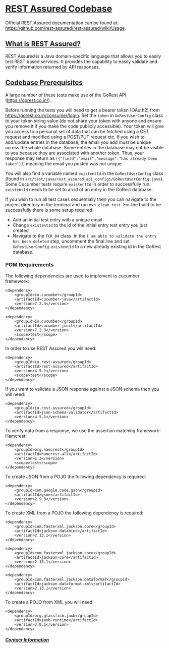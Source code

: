 <h1><u>REST Assured Codebase</u></h1>

Official REST Assured documentation can be found at: https://github.com/rest-assured/rest-assured/wiki/Usage.

<h2> <u>
What is REST Assured?
</u> </h2>

REST Assured is a Java domain-specific language that allows you to easily test REST based services. It provides the capability to easily validate and verify information returned by API responses.

<h2><u>Codebase Prerequisites</u></h2>

A large number of these tests make use of the GoRest API (https://gorest.co.in/).

Before running the tests you will need to get a bearer token (OAuth2) from https://gorest.co.in/consumer/login. Set the `token` in `GoRestUserConfig` class to your token string value (do not share your token with anyone and ensure you remove it if you make the code publicly accessible). Your token will give you access to a personal set of data that can be fetched using a GET request and modified using a POST/PUT request etc. If you wish to add/update entries in the database, the email you add must be unique across the whole database. Some entries in the database may not be visible to you because they are associated with another token. Thus, your response may return as `[{"field":"email","message":"has already been taken"}]`, meaning the email you posted was not unique.


You will also find a variable named `existentId` in the `GoRestUserConfig` class (found in `src/test/java/rest_assured_api_configs/GoRestUserConfig.java`). Some Cucumber tests require `existentId` in order to successfully run. `existentId` needs to be set to an id of an entry in the GoRest database. 

If you wish to run all test cases sequentially then you can navigate to the project directory in the terminal and run `mvn clean test`. For the build to be successfully there is some setup required:

- Add an initial test entry with a unique email
- Change `existentId` to the id of the initial entry test entry you just created
- Navigate to the `TCR_04` class. In the `I am able to validate the entry has been deleted` step, uncomment the final line and set `GoRestUserConfig.existentId` to a new already existing id in the GoRest database. 

<h3> <u> 
POM Requirements
</u> </h3>
The following dependencies are used to implement to cucumber framework:

```
<dependency>
    <groupId>io.cucumber</groupId>
    <artifactId>cucumber-java</artifactId>
    <version>7.2.3</version>
</dependency>

<dependency>
    <groupId>io.cucumber</groupId>
    <artifactId>cucumber-junit</artifactId>
    <version>7.2.3</version>
    <scope>test</scope>
</dependency>
```
In order to use REST Assured you will need:
```
<dependency>
    <groupId>io.rest-assured</groupId>
    <artifactId>rest-assured</artifactId>
    <version>4.5.1</version>
    <scope>test</scope>
</dependency>
```
If you want to validate a JSON response against a JSON schema then you will need: 
```
<dependency>
    <groupId>io.rest-assured</groupId>
    <artifactId>json-schema-validator</artifactId>
    <version>4.5.1</version>
</dependency>
```

To verify data from a response, we use the assertion matching framework- Hamcrest:
```
<dependency>
    <groupId>org.hamcrest</groupId>
    <artifactId>hamcrest-all</artifactId>
    <version>1.3</version>
    <scope>test</scope>
</dependency>
```

To create JSON from a POJO the following dependency is required:
```
<dependency>
    <groupId>com.google.code.gson</groupId>
    <artifactId>gson</artifactId>
    <version>2.9.0</version>
</dependency>
```
To create XML from a POJO the following dependency is required:
```
<dependency>
    <groupId>com.fasterxml.jackson.core</groupId>
    <artifactId>jackson-databind</artifactId>
    <version>2.13.1</version>
</dependency>

<dependency>
    <groupId>com.fasterxml.jackson.core</groupId>
    <artifactId>jackson-core</artifactId>
    <version>2.13.1</version>
</dependency>

<dependency>
    <groupId>com.fasterxml.jackson.dataformat</groupId>
    <artifactId>jackson-dataformat-xml</artifactId>
    <version>2.13.1</version>
</dependency>
```
To create a POJO from XML you will need:
```
<dependency>
    <groupId>org.glassfish.jaxb</groupId>
    <artifactId>jaxb-runtime</artifactId>
    <version>3.0.1</version>
</dependency>
```

<h5> <u>
Contact Information
</u> </h5>






